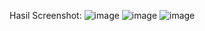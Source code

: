 Hasil Screenshot:
![image](https://github.com/user-attachments/assets/f91915d1-c75c-4109-93aa-327925639996)
![image](https://github.com/user-attachments/assets/0fe22d7a-7360-4a06-8d26-14cc9106d159)
![image](https://github.com/user-attachments/assets/a6e698dc-bd4d-4dc4-af24-e90c87f76920)
